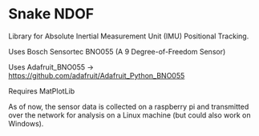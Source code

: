 # Snake NDOF

Library for Absolute Inertial Measurement Unit (IMU) Positional Tracking.

Uses Bosch Sensortec BNO055 (A 9 Degree-of-Freedom Sensor)

Uses Adafruit_BNO055 -> https://github.com/adafruit/Adafruit_Python_BNO055

Requires MatPlotLib

As of now, the sensor data is collected on a raspberry pi and transmitted over
the network for analysis on a Linux machine (but could also work on Windows).
